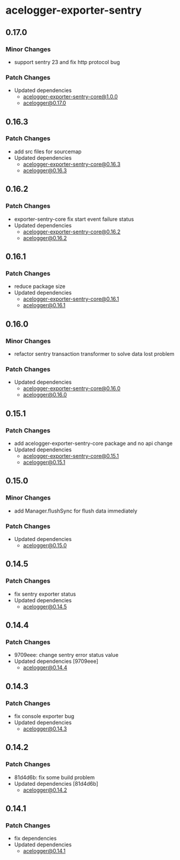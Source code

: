 # acelogger-exporter-sentry

## 0.17.0

### Minor Changes

- support sentry 23 and fix http protocol bug

### Patch Changes

- Updated dependencies
  - acelogger-exporter-sentry-core@1.0.0
  - acelogger@0.17.0

## 0.16.3

### Patch Changes

- add src files for sourcemap
- Updated dependencies
  - acelogger-exporter-sentry-core@0.16.3
  - acelogger@0.16.3

## 0.16.2

### Patch Changes

- exporter-sentry-core fix start event failure status
- Updated dependencies
  - acelogger-exporter-sentry-core@0.16.2
  - acelogger@0.16.2

## 0.16.1

### Patch Changes

- reduce package size
- Updated dependencies
  - acelogger-exporter-sentry-core@0.16.1
  - acelogger@0.16.1

## 0.16.0

### Minor Changes

- refactor sentry transaction transformer to solve data lost problem

### Patch Changes

- Updated dependencies
  - acelogger-exporter-sentry-core@0.16.0
  - acelogger@0.16.0

## 0.15.1

### Patch Changes

- add acelogger-exporter-sentry-core package and no api change
- Updated dependencies
  - acelogger-exporter-sentry-core@0.15.1
  - acelogger@0.15.1

## 0.15.0

### Minor Changes

- add Manager.flushSync for flush data immediately

### Patch Changes

- Updated dependencies
  - acelogger@0.15.0

## 0.14.5

### Patch Changes

- fix sentry exporter status
- Updated dependencies
  - acelogger@0.14.5

## 0.14.4

### Patch Changes

- 9709eee: change sentry error status value
- Updated dependencies [9709eee]
  - acelogger@0.14.4

## 0.14.3

### Patch Changes

- fix console exporter bug
- Updated dependencies
  - acelogger@0.14.3

## 0.14.2

### Patch Changes

- 81d4d6b: fix some build problem
- Updated dependencies [81d4d6b]
  - acelogger@0.14.2

## 0.14.1

### Patch Changes

- fix dependencies
- Updated dependencies
  - acelogger@0.14.1

